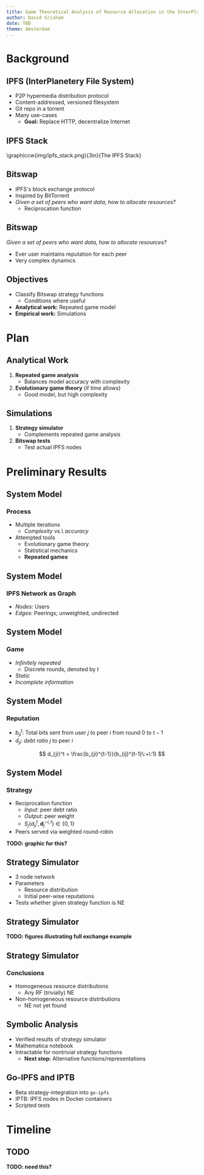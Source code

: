 ```yaml
---
title: Game Theoretical Analysis of Resource Allocation in the InterPlanetary File System
author: David Grisham
date: TBD
theme: Amsterdam
...
```


Background
==========

IPFS (InterPlanetery File System)
---------------------------------

-   P2P hypermedia distribution protocol
-   Content-addressed, versioned filesystem
-   Git repo in a torrent
-   Many use-cases
    -   **Goal:** Replace HTTP, decentralize Internet

IPFS Stack
----------

\graphiccw{img/ipfs_stack.png}{3in}{The IPFS Stack}

Bitswap
-------

-   IPFS's block exchange protocol
-   Inspired by BitTorrent
-   *Given a set of peers who want data, how to allocate resources?*
    -   Reciprocation function

Bitswap
-------

*Given a set of peers who want data, how to allocate resources?*

-   Ever user maintains reputation for each peer
-   Very complex dynamics

Objectives
----------

-   Classify Bitswap strategy functions
    -   Conditions where useful
-   **Analytical work:** Repeated game model
-   **Empirical work:** Simulations

Plan
====

Analytical Work
---------------

1.  **Repeated game analysis**
    -   Balances model accuracy with complexity
2.  **Evolutionary game theory** (if time allows)
    -   Good model, but high complexity

Simulations
-----------

1.  **Strategy simulator**
    -   Complements repeated game analysis
2.  **Bitswap tests**
    -   Test actual IPFS nodes

Preliminary Results
===================

System Model
------------

### Process

-   Multiple iterations
    -   *Complexity* vs.\ *accuracy*
-   Attempted tools
    -   Evolutionary game theory
    -   Statistical mechanics
    -   **Repeated games**

System Model
------------

### IPFS Network as Graph

-   *Nodes*: Users
-   *Edges*: Peerings; unweighted, undirected

System Model
------------

### Game

-   *Infinitely repeated*
    -   Discrete rounds, denoted by $t$
-   *Static*
-   *Incomplete information*

System Model
------------

### Reputation

-   $b_{ji}^t$: Total bits sent from user $j$ to peer $i$ from round $0$ to
    $t-1$
-   $d_{ji}$: *debt ratio* $j$ to peer $i$

$$
d_{ji}^t = \frac{b_{ji}^{t-1}}{b_{ij}^{t-1}\:+\:1}
$$

System Model
------------

### Strategy

-   Reciprocation function
    -   *Input*: peer debt ratio
    -   *Output*: peer weight
    -   $S_j(d_{ji}^t, \mathbf{d}_j^{-i,t}) \in \{0, 1\}$
-   Peers served via weighted round-robin

**TODO: graphic for this?**

Strategy Simulator
------------------

-   3 node network
-   Parameters
    -   Resource distribution
    -   Initial peer-wise reputations
-   Tests whether given strategy function is NE

Strategy Simulator
------------------

**TODO: figures illustrating full exchange example**

Strategy Simulator
------------------

### Conclusions

-   Homogeneous resource distributions
    -   Any RF (trivially) NE
-   Non-homogeneous resource distributions
    -   NE not yet found

Symbolic Analysis
-----------------

-   Verified results of strategy simulator
-   Mathematica notebook
-   Intractable for nontrivial strategy functions
    -   **Next step:** Alternative functions/representations

Go-IPFS and IPTB
----------------

-   Beta strategy-integration into `go-ipfs`
-   IPTB: IPFS nodes in Docker containers
-   Scripted tests

Timeline
========

TODO
----

**TODO: need this?**
